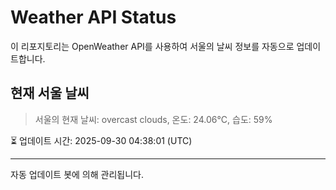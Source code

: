 
# Weather API Status

이 리포지토리는 OpenWeather API를 사용하여 서울의 날씨 정보를 자동으로 업데이트합니다.

## 현재 서울 날씨
> 서울의 현재 날씨: overcast clouds, 온도: 24.06°C, 습도: 59%

⏳ 업데이트 시간: 2025-09-30 04:38:01 (UTC)

---
자동 업데이트 봇에 의해 관리됩니다.
